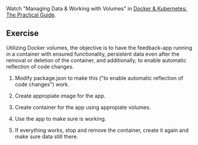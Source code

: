 Watch "Managing Data & Working with Volumes" in [Docker & Kubernetes: The Practical Guide](https://www.udemy.com/course/docker-kubernetes-the-practical-guide/).

## Exercise

Utilizing Docker volumes, the objective is to have the feedback-app running in a container with ensured functionality, persistent data even after the removal or deletion of the container, and additionally, to enable automatic reflection of code changes.

1. Modify package.json to make this ("to enable automatic reflection of code changes") work.

2. Create appropiate image for the app.

3. Create container for the app using appropiate volumes.

4. Use the app to make sure is working.

5. If everything works, stop and remove the container, create it again and make sure data still there.